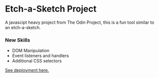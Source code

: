 # Etch-a-Sketch Project
A javascipt heavy project from The Odin Project, this is a fun tool similar to an etch-a-sketch.

### New Skills 
- DOM Manipulation
- Event listeners and handlers
- Additional CSS selectors

[See deployment here.](https://spuddister.github.io/etch-a-sketch-project/)
